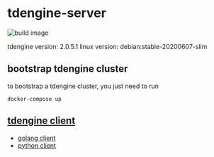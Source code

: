 # tdengine-server

![build image](https://github.com/beyoung/tdengine-server/workflows/build%20image/badge.svg)

tdengine version: 2.0.5.1
linux version: debian:stable-20200607-slim

## bootstrap tdengine cluster 

to bootstrap a tdengine cluster, you just need to run 

```shell script
docker-compose up
```

## [tdengine client](https://github.com/beyoung/tdengine-client)

* [golang client](https://hub.docker.com/r/beyouth/tdengine-goclient)
* [python client](https://hub.docker.com/r/beyouth/tdengine-pyclient)

